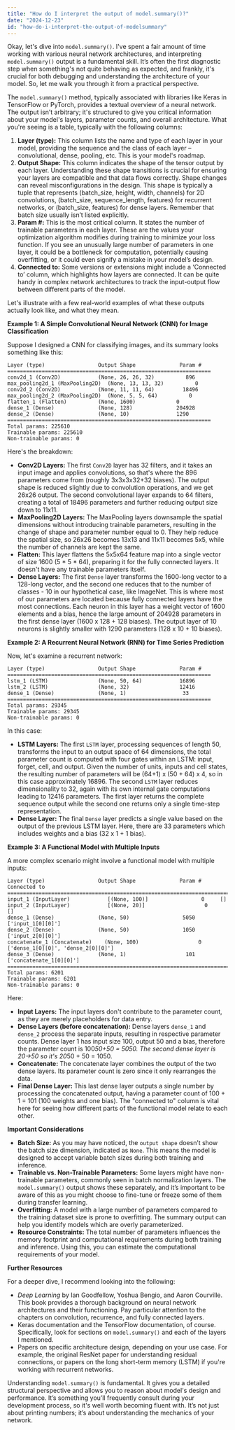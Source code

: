 ```yaml
---
title: "How do I interpret the output of model.summary()?"
date: "2024-12-23"
id: "how-do-i-interpret-the-output-of-modelsummary"
---
```


Okay, let's dive into `model.summary()`. I've spent a fair amount of time working with various neural network architectures, and interpreting `model.summary()` output is a fundamental skill. It’s often the first diagnostic step when something's not quite behaving as expected, and frankly, it's crucial for both debugging and understanding the architecture of your model. So, let me walk you through it from a practical perspective.

The `model.summary()` method, typically associated with libraries like Keras in TensorFlow or PyTorch, provides a textual overview of a neural network. The output isn’t arbitrary; it's structured to give you critical information about your model's layers, parameter counts, and overall architecture. What you're seeing is a table, typically with the following columns:

1.  **Layer (type):** This column lists the name and type of each layer in your model, providing the sequence and the class of each layer – convolutional, dense, pooling, etc. This is your model's roadmap.
2.  **Output Shape:** This column indicates the shape of the tensor output by each layer. Understanding these shape transitions is crucial for ensuring your layers are compatible and that data flows correctly. Shape changes can reveal misconfigurations in the design. This shape is typically a tuple that represents (batch_size, height, width, channels) for 2D convolutions, (batch_size, sequence_length, features) for recurrent networks, or (batch_size, features) for dense layers. Remember that batch size usually isn’t listed explicitly.
3.  **Param #:** This is the most critical column. It states the number of trainable parameters in each layer. These are the values your optimization algorithm modifies during training to minimize your loss function. If you see an unusually large number of parameters in one layer, it could be a bottleneck for computation, potentially causing overfitting, or it could even signify a mistake in your model’s design.
4.  **Connected to:** Some versions or extensions might include a ‘Connected to’ column, which highlights how layers are connected. It can be quite handy in complex network architectures to track the input-output flow between different parts of the model.

Let's illustrate with a few real-world examples of what these outputs actually look like, and what they mean.

**Example 1: A Simple Convolutional Neural Network (CNN) for Image Classification**

Suppose I designed a CNN for classifying images, and its summary looks something like this:

```
Layer (type)                 Output Shape              Param #
=================================================================
conv2d_1 (Conv2D)            (None, 26, 26, 32)          896
max_pooling2d_1 (MaxPooling2D)  (None, 13, 13, 32)          0
conv2d_2 (Conv2D)            (None, 11, 11, 64)         18496
max_pooling2d_2 (MaxPooling2D)  (None, 5, 5, 64)          0
flatten_1 (Flatten)          (None, 1600)             0
dense_1 (Dense)              (None, 128)              204928
dense_2 (Dense)              (None, 10)               1290
=================================================================
Total params: 225610
Trainable params: 225610
Non-trainable params: 0
```

Here's the breakdown:

*   **Conv2D Layers:** The first `Conv2D` layer has 32 filters, and it takes an input image and applies convolutions, so that's where the 896 parameters come from (roughly 3x3x3x32+32 biases). The output shape is reduced slightly due to convolution operations, and we get 26x26 output. The second convolutional layer expands to 64 filters, creating a total of 18496 parameters and further reducing output size down to 11x11.
*   **MaxPooling2D Layers:**  The MaxPooling layers downsample the spatial dimensions without introducing trainable parameters, resulting in the change of shape and parameter number equal to 0. They help reduce the spatial size, so 26x26 becomes 13x13 and 11x11 becomes 5x5, while the number of channels are kept the same.
*   **Flatten:** This layer flattens the 5x5x64 feature map into a single vector of size 1600 (5 * 5 * 64), preparing it for the fully connected layers. It doesn't have any trainable parameters itself.
*   **Dense Layers:** The first `Dense` layer transforms the 1600-long vector to a 128-long vector, and the second one reduces that to the number of classes - 10 in our hypothetical case, like ImageNet. This is where most of our parameters are located because fully connected layers have the most connections. Each neuron in this layer has a weight vector of 1600 elements and a bias, hence the large amount of 204928 parameters in the first dense layer (1600 x 128 + 128 biases). The output layer of 10 neurons is slightly smaller with 1290 parameters (128 x 10 + 10 biases).

**Example 2: A Recurrent Neural Network (RNN) for Time Series Prediction**

Now, let's examine a recurrent network:

```
Layer (type)                 Output Shape              Param #
=================================================================
lstm_1 (LSTM)                (None, 50, 64)            16896
lstm_2 (LSTM)                (None, 32)                12416
dense_1 (Dense)              (None, 1)                  33
=================================================================
Total params: 29345
Trainable params: 29345
Non-trainable params: 0
```

In this case:

*   **LSTM Layers:** The first `LSTM` layer, processing sequences of length 50, transforms the input to an output space of 64 dimensions, the total parameter count is computed with four gates within an LSTM: input, forget, cell, and output. Given the number of units, inputs and cell states, the resulting number of parameters will be (64+1) x (50 + 64) x 4, so in this case approximately 16896. The second `LSTM` layer reduces dimensionality to 32, again with its own internal gate computations leading to 12416 parameters. The first layer returns the complete sequence output while the second one returns only a single time-step representation.
*   **Dense Layer:** The final `Dense` layer predicts a single value based on the output of the previous LSTM layer. Here, there are 33 parameters which includes weights and a bias (32 x 1 + 1 bias).

**Example 3: A Functional Model with Multiple Inputs**

A more complex scenario might involve a functional model with multiple inputs:

```
Layer (type)                 Output Shape              Param #   Connected to
==================================================================================================
input_1 (InputLayer)            [(None, 100)]                 0     []
input_2 (InputLayer)            [(None, 20)]                   0     []
dense_1 (Dense)              (None, 50)                 5050    ['input_1[0][0]']
dense_2 (Dense)              (None, 50)                 1050    ['input_2[0][0]']
concatenate_1 (Concatenate)    (None, 100)                   0   ['dense_1[0][0]', 'dense_2[0][0]']
dense_3 (Dense)              (None, 1)                   101    ['concatenate_1[0][0]']
==================================================================================================
Total params: 6201
Trainable params: 6201
Non-trainable params: 0
```

Here:

*   **Input Layers:** The input layers don't contribute to the parameter count, as they are merely placeholders for data entry.
*   **Dense Layers (before concatenation):** Dense layers `dense_1` and `dense_2` process the separate inputs, resulting in respective parameter counts. Dense layer 1 has input size 100, output 50 and a bias, therefore the parameter count is 100*50+50 = 5050. The second dense layer is 20->50 so it's 20*50 + 50 = 1050.
*   **Concatenate:** The concatenate layer combines the output of the two dense layers. Its parameter count is zero since it only rearranges the data.
*   **Final Dense Layer:** This last dense layer outputs a single number by processing the concatenated output, having a parameter count of 100 + 1 = 101 (100 weights and one bias). The "connected to" column is vital here for seeing how different parts of the functional model relate to each other.

**Important Considerations**

*   **Batch Size:** As you may have noticed, the `output shape` doesn’t show the batch size dimension, indicated as `None`. This means the model is designed to accept variable batch sizes during both training and inference.
*   **Trainable vs. Non-Trainable Parameters:** Some layers might have non-trainable parameters, commonly seen in batch normalization layers. The `model.summary()` output shows these separately, and it’s important to be aware of this as you might choose to fine-tune or freeze some of them during transfer learning.
*   **Overfitting:** A model with a large number of parameters compared to the training dataset size is prone to overfitting. The summary output can help you identify models which are overly parameterized.
*   **Resource Constraints:** The total number of parameters influences the memory footprint and computational requirements during both training and inference. Using this, you can estimate the computational requirements of your model.

**Further Resources**

For a deeper dive, I recommend looking into the following:

*   *Deep Learning* by Ian Goodfellow, Yoshua Bengio, and Aaron Courville. This book provides a thorough background on neural network architectures and their functioning. Pay particular attention to the chapters on convolution, recurrence, and fully connected layers.
*   Keras documentation and the TensorFlow documentation, of course. Specifically, look for sections on `model.summary()` and each of the layers I mentioned.
*   Papers on specific architecture design, depending on your use case. For example, the original ResNet paper for understanding residual connections, or papers on the long short-term memory (LSTM) if you're working with recurrent networks.

Understanding `model.summary()` is fundamental. It gives you a detailed structural perspective and allows you to reason about model's design and performance. It’s something you’ll frequently consult during your development process, so it's well worth becoming fluent with. It’s not just about printing numbers; it’s about understanding the mechanics of your network.
